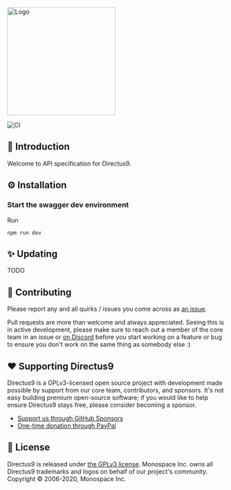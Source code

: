 <img width="250" alt="Logo" src="https://user-images.githubusercontent.com/9141017/88821768-0dc99800-d191-11ea-8c66-09c55ab451a2.png">

![CI](https://github.com/directus9/specs/workflows/CI/badge.svg?branch=master)

## 🐰 Introduction

Welcome to API specification for Directus9.

## ⚙️ Installation

### Start the swagger dev environment

Run

```
npm run dev
```

## ✨ Updating

TODO

## 🔧 Contributing

Please report any and all quirks / issues you come across as
[an issue](https://github.com/directus9/directus9/issues/new).

Pull requests are more than welcome and always appreciated. Seeing this is in active development, please make sure to
reach out a member of the core team in an issue or [on Discord](http://discord.gg/directus9) before you start working on
a feature or bug to ensure you don't work on the same thing as somebody else :)

## ❤️ Supporting Directus9

Directus9 is a GPLv3-licensed open source project with development made possible by support from our core team,
contributors, and sponsors. It's not easy building premium open-source software; if you would like to help ensure
Directus9 stays free, please consider becoming a sponsor.

- [Support us through GitHub Sponsors](https://github.com/sponsors/directus9)
- [One-time donation through PayPal](https://www.paypal.me/supportdirectus9)

## 📄 License

Directus9 is released under [the GPLv3 license](./LICENSE). Monospace Inc. owns all Directus9 trademarks and logos on
behalf of our project's community. Copyright © 2006-2020, Monospace Inc.
